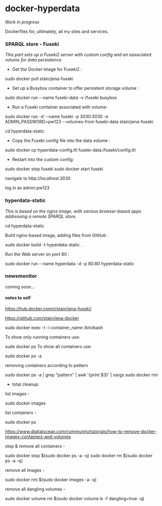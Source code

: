 # docker-hyperdata

*Work in progress*

Dockerfiles for, ultimately, all my sites and services.

### SPARQL store - Fuseki

*This part sets up a Fuseki2 server with custom config and an associated volume for data persistence.*

* Get the Docker image for Fuseki2 :

sudo docker pull stain/jena-fuseki

* Set up a Busybox container to offer persistent storage volume :

sudo docker run --name fuseki-data -v /fuseki busybox

* Run a Fuseki container associated with volume:

sudo docker run -d --name fuseki -p 3030:3030 -e ADMIN_PASSWORD=pw123 --volumes-from fuseki-data stain/jena-fuseki

cd hyperdata-static

* Copy the Fuseki config file into the data volume :

sudo docker cp hyperdata-config.ttl fuseki-data:/fuseki/config.ttl

* Restart into the custom config:

sudo docker stop fuseki
sudo docker start fuseki


navigate to http://localhost:3030

log in as admin:pw123

### hyperdata-static

*This is based on the nginx image, with various browser-based apps addressing a remote SPARQL store.*

cd hyperdata-static

Build nginx-based image, adding files from GitHub :

sudo docker build -t hyperdata-static .

Run the Web server on port 80 :

sudo docker run --name hyperdata -d -p 80:80 hyperdata-static

### newsmonitor

coming soon...

#### notes to self

https://hub.docker.com/r/stain/jena-fuseki/

https://github.com/stain/jena-docker

sudo docker exec -t -i container_name /bin/bash

To show only running containers use:

sudo docker ps
To show all containers use:

sudo docker ps -a


removing containers according to pattern

sudo docker ps -a | grep "pattern" | awk '{print $3}' | xargs sudo docker rmi

- total cleanup

list images -

sudo docker images

list containers -

sudo docker ps

https://www.digitalocean.com/community/tutorials/how-to-remove-docker-images-containers-and-volumes

stop & remove all containers -

sudo docker stop $(sudo docker ps -a -q)
sudo docker rm $(sudo docker ps -a -q)

remove all images -

sudo docker rmi $(sudo docker images -a -q)

remove all dangling volumes -

sudo docker volume rm $(sudo docker volume ls -f dangling=true -q)
